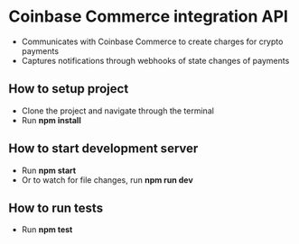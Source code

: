 # Coinbase Commerce integration API

* Communicates with Coinbase Commerce to create charges for crypto payments
* Captures notifications through webhooks of state changes of payments

## How to setup project
* Clone the project and navigate through the terminal
* Run **npm install**

## How to start development server
* Run **npm start**
* Or to watch for file changes, run **npm run dev**

## How to run tests
* Run **npm test**

